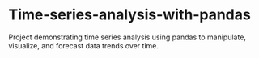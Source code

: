 # Time-series-analysis-with-pandas
Project demonstrating time series analysis using pandas to manipulate, visualize, and forecast data trends over time.
